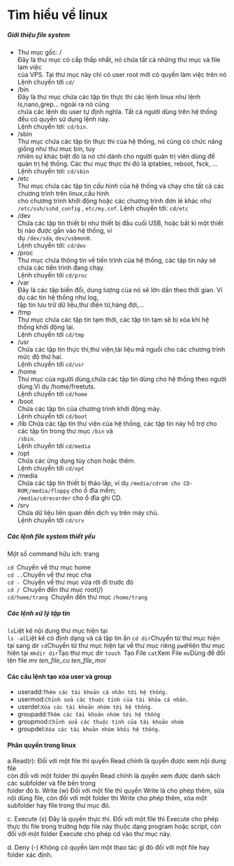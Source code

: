 # Tìm hiểu về linux
##### Giới thiệu file system
* Thư mục gốc: /  
    Đây là thư mục có cấp thấp nhất, nó chứa tất cả những thư mục và file lam việc  
    của VPS. Tại thư mục này chỉ có user root mới có quyền làm việc trên nó  
    Lệnh chuyển tới `cd/`
* /bin  
    Đây là thư mục chứa các tập tin thực thi các lệnh linux như lệnh ls,nano,grep... ngoài ra nó cũng  
    chứa các lệnh do user tự định nghĩa. Tất cả người dùng trên hệ thống đều có quyền sử dụng lệnh này.  
    Lệnh chuyển tơi: `cd/bin`.
* /sbin  
    Thư mục chứa các tập tin thực thi của hệ thống, nó cũng có chức năng giống như thư mục bin, tuy  
    nhiên sự khác biệt đó là nó chỉ dành cho người quản trị viên dùng để quản trị hệ thống. Các thư mục thực thi đó là iptables, reboot, fsck, ...  
    Lệnh chuyển tơi: `cd/sbin`  
* /etc  
    Thư mục chứa các tập tin *cấu hình* của hệ thống và chạy cho tất cả các chương trình trên linux,cấu hình  
    cho chương trình khởi động hoặc các chương trình đơn lẻ khác như `/etc/ssh/sshd_config` , `etc/my.cnf`.
    Lệnh chuyển tới: `cd/etc`  
* /dev  
    Chứa các tập tin thiết bị như thiết bị đầu cuối USB, hoặc bất kì một thiết bị nào được gắn vào hệ thống, ví  
    dụ `/dev/sda`, `dev/usbmon0`.  
    Lệnh chuyển tới: `cd/dev`  
* /proc  
    Thư mục chứa thông tin về tiến trình của hệ thống, các tập tin này sẽ chứa các tiến trình đang chạy.  
    Lệnh chuyển tới `cd/proc`  
* /var  
    Đây là các tập biến đổi, dung lượng của nó sẽ lớn dần theo thời gian. Ví dụ các tin hệ thống như log,  
    tập tin lưu trữ dữ liệu,thư điện tử,hàng đợi,...  
* /tmp  
    Thư mục chứa các tập tin tạm thời, các tập tin tạm sẽ bị xóa khi hệ thống khởi động lại.  
    Lệnh chuyển tới `cd/tmp`  
*  /usr  
    Chứa các tập tin thực thi,thư viện,tài liệu mã nguồi cho các chương trình mức độ thứ hai.  
    Lệnh chuyển tới `cd/usr`  
* /home  
    Thư mục của người dùng,chứa các tập tin dùng cho hệ thống theo người dùng.Ví dụ /home/freetuts.  
    Lệnh chuyển tới `cd/home`  
* /boot  
    Chứa các tập tin của chương trình khởi động máy.  
    Lệnh chuyển tới `cd/boot`  
* /lib
    Chứa các tập tin thư viện của hệ thống, các tập tin này hỗ trợ cho các tập tin trong thư mục `/bin` và  
    `/sbin`.  
    Lệnh chuyển tới `cd/media`  
* /opt  
    Chứa các ứng dụng tùy chọn hoặc thêm.  
    Lệnh chuyển tới `cd/opt`  
* /media  
    Chứa các tập tin thiết bị tháo lắp, ví dụ `/media/cdrom cho CD-ROM`;`/media/floppy` cho ổ đĩa mềm;  
    `/media/cdrecorder` cho ổ đĩa ghi CD.  
* /srv  
    Chứa dữ liệu liên quan đến dịch vụ trên máy chủ.  
    Lệnh chuyển tới `cd/srv`  
    
##### Các lệnh file system thiết yếu  
Một số command hữu ích:  trang

`cd `Chuyển về thư mục home  
`cd ..`Chuyển về thư mục cha  
`cd - `Chuyển về thư mục vừa rời đi trước đó  
`cd / `Chuyển đến thư mục root(/)  
`cd/home/trang `Chuyển đến thư mục `/home/trang`  

##### Các lệnh xử lý tập tin
`ls`Liệt kê nội dung thư mục hiện tại  
`ls -al`Liệt kê có định dạng và cả tập tin ẩn
`cd dir`Chuyển từ thư mục hiện tại sang dir
`cd`Chuyển từ thư mục hiện tại về thư mục riêng
`pwd`Hiện thư mục hiện tại
`mkdir dir`Tạo thư mục dir
`touch `Tạo File
`cat`Xem File
`mv`Dùng để đổi tên file *mv ten_file_cu ten_file_moi*  

#### Các câu lệnh tạo xóa user và group
* useradd:`Thêm các tài khoản cá nhân tới hệ thống.`  
* usermod:`Chỉnh sửa các thuộc tính của tài khỏa cá nhân.`  
* userdel:`Xóa các tài khoản nhóm tới hệ thống.`
* groupadd:`Thêm các tài khoản nhóm tới hệ thống`  
* groupmod:`Chỉnh sửa các thuộc tính của tài khoản nhóm`  
* groupdel:`Xóa các tài khoản nhóm khỏi hệ thống.`  
 
#### Phân quyền trong linux
a.Read(r): Đối với một file thì quyền Read chính là quyền được xem nội dung file  
còn đối với một folder thì quyền Read chính là quyền xem được danh sách các subfolder và file bên trong  
folder đó
b. Write (w)
Đối với một file thì quyền Write là cho phép thêm, sửa nội dùng file, còn đối với một folder thì Write cho phép thêm, xóa một subfolder hay file trong thư mục đó.

c. Execute (x)
Đây là quyền thực thi. Đối với một file thì Execute cho phép thực thi file trong trường hợp file này thuộc dạng program hoặc script, còn đối với một folder Execute cho phép cd vào thư mục này.

d. Deny (-)
Không có quyền làm một thao tác gì đó đối với một file hay folder xác định.
